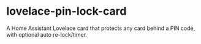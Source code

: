 # lovelace-pin-lock-card
A Home Assistant Lovelace card that protects any card behind a PIN code, with optional auto re-lock/timer.
